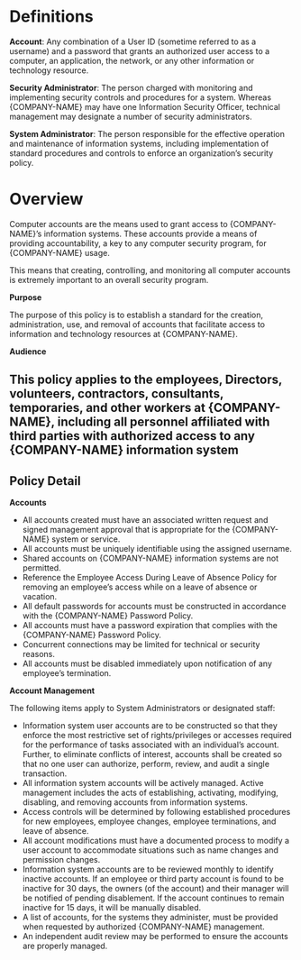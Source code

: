 # **Definitions**

**Account**: Any combination of a User ID (sometime referred to as a username) and a password that grants an authorized user access to a computer, an application, the network, or any other information or technology resource.

**Security Administrator**: The person charged with monitoring and implementing security controls and procedures for a system. Whereas {COMPANY-NAME} may have one Information Security Officer, technical management may designate a number of security administrators.

**System Administrator**: The person responsible for the effective operation and maintenance of information systems, including implementation of standard procedures and controls to enforce an organization’s security policy.

# **Overview**

Computer accounts are the means used to grant access to {COMPANY-NAME}’s information systems. These accounts provide a means of providing accountability, a key to any computer security program, for {COMPANY-NAME} usage.

This means that creating, controlling, and monitoring all computer accounts is extremely important to an overall security program.

**Purpose**

The purpose of this policy is to establish a standard for the creation, administration, use, and removal of accounts that facilitate access to information and technology resources at {COMPANY-NAME}.

**Audience**

## This policy applies to the employees, Directors, volunteers, contractors, consultants, temporaries, and other workers at {COMPANY-NAME}, including all personnel affiliated with third parties with authorized access to any {COMPANY-NAME} information system

## **Policy Detail**

**Accounts**

- All accounts created must have an associated written request and signed management approval that is appropriate for the {COMPANY-NAME} system or service.
- All accounts must be uniquely identifiable using the assigned username.
- Shared accounts on {COMPANY-NAME} information systems are not permitted.
- Reference the Employee Access During Leave of Absence Policy for removing an employee’s access while on a leave of absence or vacation.
- All default passwords for accounts must be constructed in accordance with the {COMPANY-NAME} Password Policy.
- All accounts must have a password expiration that complies with the {COMPANY-NAME} Password Policy.
- Concurrent connections may be limited for technical or security reasons.
- All accounts must be disabled immediately upon notification of any employee’s termination.

**Account Management**

The following items apply to System Administrators or designated staff:

- Information system user accounts are to be constructed so that they enforce the most restrictive set of rights/privileges or accesses required for the performance of tasks associated with an individual’s account. Further, to eliminate conflicts of interest, accounts shall be created so that no one user can authorize, perform, review, and audit a single transaction.
- All information system accounts will be actively managed. Active management includes the acts of establishing, activating, modifying, disabling, and removing accounts from information systems.
- Access controls will be determined by following established procedures for new employees, employee changes, employee terminations, and leave of absence.
- All account modifications must have a documented process to modify a user account to accommodate situations such as name changes and permission changes.
- Information system accounts are to be reviewed monthly to identify inactive accounts. If an employee or third party account is found to be inactive for 30 days, the owners (of the account) and their manager will be notified of pending disablement. If the account continues to remain inactive for 15 days, it will be manually disabled.
- A list of accounts, for the systems they administer, must be provided when requested by authorized {COMPANY-NAME} management.
- An independent audit review may be performed to ensure the accounts are properly managed.